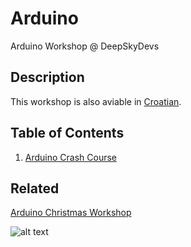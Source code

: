 # Arduino
Arduino Workshop @ DeepSkyDevs

## Description
This workshop is also aviable in [Croatian](https://github.com/marinmaslov/arduino-workshop/tree/cro).

## Table of Contents
1.  [Arduino Crash Course](https://github.com/marinmaslov/arduino-workshop/tree/master/crash-course)

## Related 
[Arduino Christmas Workshop](/)

![alt text](https://static.tumblr.com/e1vmzwc/Dcxpjpa0u/event.jpg)
